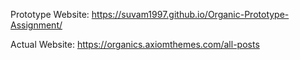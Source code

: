 Prototype Website: https://suvam1997.github.io/Organic-Prototype-Assignment/

Actual Website: https://organics.axiomthemes.com/all-posts
